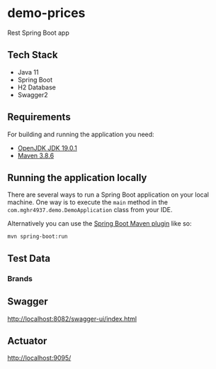 # demo-prices

Rest Spring Boot app

## Tech Stack

- Java 11
- Spring Boot
- H2 Database
- Swagger2

## Requirements

For building and running the application you need:

- [OpenJDK JDK 19.0.1 ](https://jdk.java.net/19/)
- [Maven 3.8.6](https://maven.apache.org/download.cgi)

## Running the application locally

There are several ways to run a Spring Boot application on your local machine. One way is to execute the `main` method in
the `com.mghr4937.demo.DemoApplication` class from your IDE.

Alternatively you can use
the [Spring Boot Maven plugin](https://docs.spring.io/spring-boot/docs/current/reference/html/build-tool-plugins-maven-plugin.html) like so:

```shell
mvn spring-boot:run
```

## Test Data

### Brands

## Swagger

[http://localhost:8082/swagger-ui/index.html](http://localhost:8082/swagger-ui/index.html)

## Actuator

[http://localhost:9095/](http://localhost:9095/)